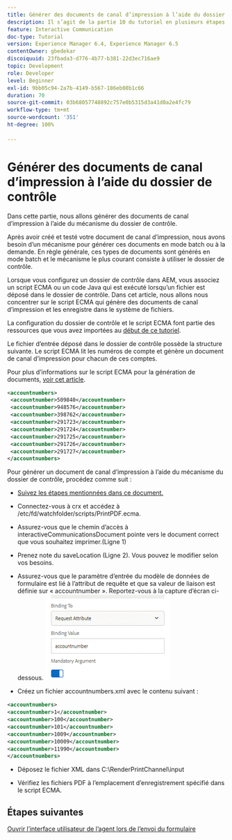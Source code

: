 ```yaml
---
title: Générer des documents de canal d’impression à l’aide du dossier de contrôle
description: Il s’agit de la partie 10 du tutoriel en plusieurs étapes sur la création de votre premier document de communication interactive pour le canal d’impression. Dans cette partie, nous allons générer des documents de canal d’impression à l’aide du mécanisme du dossier de contrôle.
feature: Interactive Communication
doc-type: Tutorial
version: Experience Manager 6.4, Experience Manager 6.5
contentOwner: gbedekar
discoiquuid: 23fbada3-d776-4b77-b381-22d3ec716ae9
topic: Development
role: Developer
level: Beginner
exl-id: 9bb05c94-2a7b-4149-b567-186eb08b1c66
duration: 70
source-git-commit: 03b68057748892c757e0b5315d3a41d0a2e4fc79
workflow-type: tm+mt
source-wordcount: '351'
ht-degree: 100%

---
```


# Générer des documents de canal d’impression à l’aide du dossier de contrôle

Dans cette partie, nous allons générer des documents de canal d’impression à l’aide du mécanisme du dossier de contrôle.

Après avoir créé et testé votre document de canal d’impression, nous avons besoin d’un mécanisme pour générer ces documents en mode batch ou à la demande. En règle générale, ces types de documents sont générés en mode batch et le mécanisme le plus courant consiste à utiliser le dossier de contrôle.

Lorsque vous configurez un dossier de contrôle dans AEM, vous associez un script ECMA ou un code Java qui est exécuté lorsqu’un fichier est déposé dans le dossier de contrôle. Dans cet article, nous allons nous concentrer sur le script ECMA qui génère des documents de canal d’impression et les enregistre dans le système de fichiers.

La configuration du dossier de contrôle et le script ECMA font partie des ressources que vous avez importées au [début de ce tutoriel](introduction.md).

Le fichier d’entrée déposé dans le dossier de contrôle possède la structure suivante. Le script ECMA lit les numéros de compte et génère un document de canal d’impression pour chacun de ces comptes.

Pour plus d’informations sur le script ECMA pour la génération de documents, [voir cet article](/help/forms/interactive-communications/generating-interactive-communications-print-document-using-api-tutorial-use.md).

```xml
<accountnumbers>
 <accountnumber>509840</accountnumber>
 <accountnumber>948576</accountnumber>
 <accountnumber>398762</accountnumber>
 <accountnumber>291723</accountnumber>
 <accountnumber>291724</accountnumber>
 <accountnumber>291725</accountnumber>
 <accountnumber>291726</accountnumber>
 <accountnumber>291727</accountnumber>
</accountnumbers>
```

Pour générer un document de canal d’impression à l’aide du mécanisme du dossier de contrôle, procédez comme suit :

* [Suivez les étapes mentionnées dans ce document.](/help/forms/adaptive-forms/service-user-tutorial-develop.md)

* Connectez-vous à crx et accédez à /etc/fd/watchfolder/scripts/PrintPDF.ecma.

* Assurez-vous que le chemin d’accès à interactiveCommunicationsDocument pointe vers le document correct que vous souhaitez imprimer.(Ligne 1)
* Prenez note du saveLocation (Ligne 2). Vous pouvez le modifier selon vos besoins.
* Assurez-vous que le paramètre d’entrée du modèle de données de formulaire est lié à l’attribut de requête et que sa valeur de liaison est définie sur « accountnumber ». Reportez-vous à la capture d’écran ci-dessous.
  ![Requête.](assets/requestattributeprintchannel.gif)

* Créez un fichier accountnumbers.xml avec le contenu suivant :

```xml
<accountnumbers>
<accountnumber>1</accountnumber>
<accountnumber>100</accountnumber>
<accountnumber>101</accountnumber>
<accountnumber>1009</accountnumber>
<accountnumber>10009</accountnumber>
<accountnumber>11990</accountnumber>
</accountnumbers>
```

* Déposez le fichier XML dans C:\RenderPrintChannel\input

* Vérifiez les fichiers PDF à l’emplacement d’enregistrement spécifié dans le script ECMA.

## Étapes suivantes

[Ouvrir l’interface utilisateur de l’agent lors de l’envoi du formulaire](./opening-agent-ui-on-form-submission.md)